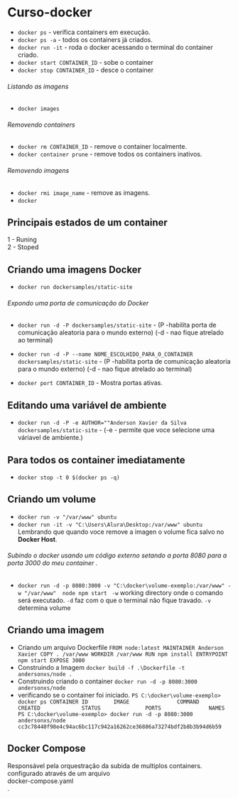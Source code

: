 # Curso-docker
* ``docker ps`` - verifica containers em execução.
* ``docker ps -a`` - todos os containers já criados.
* ``docker run -it`` - roda o docker acessando o terminal do container criado.
* ``docker start CONTAINER_ID`` - sobe o container
* ``docker stop CONTAINER_ID`` - desce o container
###### Listando as imagens
* ``docker images``
###### Removendo containers
* ``docker rm CONTAINER_ID`` - remove o container localmente.
* ``docker container prune`` - remove todos os containers inativos.
###### Removendo imagens
* ``docker rmi image_name`` - remove as imagens.
* ``docker`` 
## Principais estados de um container
1 - Runing<br>
2 - Stoped

## Criando uma imagens Docker
* ``docker run dockersamples/static-site``

###### Expondo uma porta de comunicação do Docker
* ``docker run -d -P dockersamples/static-site`` - (P -habilita porta de comunicação aleatoria para o mundo externo) (-d - nao fique atrelado ao terminal) 

* ``docker run -d -P --name NOME_ESCOLHIDO_PARA_O_CONTAINER dockersamples/static-site`` - (P -habilita porta de comunicação aleatoria para o mundo externo) (-d - nao fique atrelado ao terminal) 

* ``docker port CONTAINER_ID`` - Mostra portas ativas.

## Editando uma variável de ambiente 
* ``docker run -d -P -e AUTHOR=""Anderson Xavier da Silva dockersamples/static-site`` - (-e - permite que voce selecione uma váriavel de ambiente.) 

## Para todos os container imediatamente
* ``docker stop -t 0 $(docker ps -q)`` 

## Criando um volume
* ``docker run -v "/var/www" ubuntu`` 
* ``docker run -it -v "C:\Users\Alura\Desktop:/var/www" ubuntu`` 
Lembrando que quando voce remove a imagen o volume fica salvo no <b>Docker Host</b>.
###### Subindo o docker usando um código externo setando a porta 8080 para a porta 3000 do meu container .
* ``docker run -d -p 8080:3000 -v "C:\docker\volume-exemplo:/var/www" -w "/var/www"  node npm start ``
``-w`` working directory onde o comando será executado.
``-d`` faz com o que o terminal não fique travado.
``-v`` determina volume

## Criando uma imagem
- Criando um arquivo Dockerfile
``FROM node:latest
MAINTAINER Anderson Xavier
COPY . /var/www
WORKDIR /var/www
RUN npm install
ENTRYPOINT npm start
EXPOSE 3000``
- Construindo a Imagem
``docker build -f .\Dockerfile -t andersonxs/node .``
- Construindo criando o container
``docker run -d -p 8080:3000 andersonxs/node``
- verificando se o container foi iniciado.
``PS C:\docker\volume-exemplo> docker ps
CONTAINER ID        IMAGE               COMMAND             CREATED             STATUS              PORTS               NAMES
PS C:\docker\volume-exemplo> docker run -d -p 8080:3000 andersonxs/node
cc3c78440f98e4c94ac6bc117c942a16262ce36886a73274bdf2b8b3b94d6b59``

## Docker Compose
Responsável pela orquestração da subida de multiplos containers. configurado através de um arquivo <br>docker-compose.yaml<br>.
````


